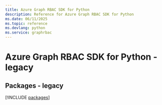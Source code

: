 ```yaml
---
title: Azure Graph RBAC SDK for Python
description: Reference for Azure Graph RBAC SDK for Python
ms.date: 06/11/2025
ms.topic: reference
ms.devlang: python
ms.service: graphrbac
---
```

# Azure Graph RBAC SDK for Python - legacy
## Packages - legacy
[!INCLUDE [packages](graph-rbac-index.md)]